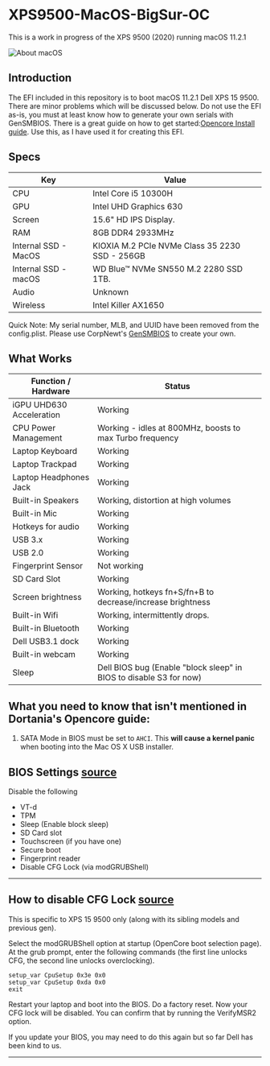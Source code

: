 # XPS9500-MacOS-BigSur-OC

This is a work in progress of the XPS 9500 (2020) running macOS 11.2.1

![About macOS](https://github.com/billthan/XPS9500-MacOS-BigSur-OC/blob/main/Screen%20Shot%202021-02-24%20at%207.24.24%20PM.png?raw=true)

## Introduction
The EFI included in this repository is to boot macOS 11.2.1 Dell XPS 15 9500. There are minor problems which will be discussed below. Do not use the EFI as-is, you must at least know how to generate your own serials with GenSMBIOS. There is a great guide on how to get started:[Opencore Install guide](https://dortania.github.io/OpenCore-Install-Guide/). Use this, as I have used it for creating this EFI.

## Specs

| Key                    | Value                                                        |
| ---------------------- | ------------------------------------------------------------ |
| CPU                    | Intel Core i5 10300H                                         |
| GPU                    | Intel UHD Graphics 630                                       |
| Screen                 | 15.6" HD IPS Display.                                        |
| RAM                    | 8GB DDR4 2933MHz                                             |
| Internal SSD - MacOS   | KIOXIA  M.2 PCIe NVMe Class 35 2230 SSD - 256GB              |
| Internal SSD - macOS   | WD Blue™ NVMe SN550 M.2 2280 SSD 1TB.                        |
| Audio                  | Unknown                                                      |
| Wireless               | Intel Killer AX1650                                          |


Quick Note: My serial number, MLB, and UUID have been removed from the config.plist. Please use CorpNewt's [GenSMBIOS](https://github.com/corpnewt/GenSMBIOS) to create your own.


## What Works

|Function / Hardware|Status|
|-|-|
|iGPU UHD630 Acceleration|Working|
|CPU Power Management|Working - idles at 800MHz, boosts to max Turbo frequency|
|Laptop Keyboard|Working|
|Laptop Trackpad|Working|
|Laptop Headphones Jack|Working|
|Built-in Speakers|Working, distortion at high volumes|
|Built-in Mic|Working|
|Hotkeys for audio|Working|
|USB 3.x|Working|
|USB 2.0|Working|
|Fingerprint Sensor|Not working|
|SD Card Slot|Working|
|Screen brightness|Working, hotkeys fn+S/fn+B to decrease/increase brightness|
|Built-in Wifi|Working, intermittently drops.|
|Built-in Bluetooth|Working|
|Dell USB3.1 dock|Working|
|Built-in webcam|Working|
|Sleep|Dell BIOS bug (Enable "block sleep" in BIOS to disable S3 for now)|

## What you need to know that isn't mentioned in Dortania's Opencore guide:

1. SATA Mode in BIOS must be set to `AHCI`. This **will cause a kernel panic** when booting into the Mac OS X USB installer.

## BIOS Settings [source](https://github.com/zachs78/MacOS-XPS-9500-OpenCore)

Disable the following
 - VT-d
 - TPM
 - Sleep (Enable block sleep)
 - SD Card slot
 - Touchscreen (if you have one)
 - Secure boot
 - Fingerprint reader
 - Disable CFG Lock (via modGRUBShell)

---

## How to disable CFG Lock [source](https://github.com/zachs78/MacOS-XPS-9500-OpenCore)

This is specific to XPS 15 9500 only (along with its sibling models and previous gen).

Select the modGRUBShell option at startup (OpenCore boot selection page).
At the grub prompt, enter the following commands (the first line unlocks CFG, the second line unlocks overclocking).

```
setup_var CpuSetup 0x3e 0x0
setup_var CpuSetup 0xda 0x0
exit
```

Restart your laptop and boot into the BIOS. Do a factory reset. Now your CFG lock will be disabled. You can confirm that by running the VerifyMSR2 option.

If you update your BIOS, you may need to do this again but so far Dell has been kind to us.

---

